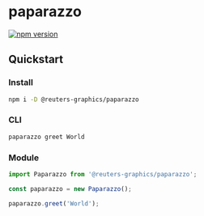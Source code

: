 # paparazzo

[![npm version](https://badge.fury.io/js/%40reuters-graphics%2Fpaparazzo.svg)](https://badge.fury.io/js/%40reuters-graphics%2Fpaparazzo)

## Quickstart

### Install

```bash
npm i -D @reuters-graphics/paparazzo
```

### CLI

```bash
paparazzo greet World
```

### Module

```javascript
import Paparazzo from '@reuters-graphics/paparazzo';

const paparazzo = new Paparazzo();

paparazzo.greet('World');
```
